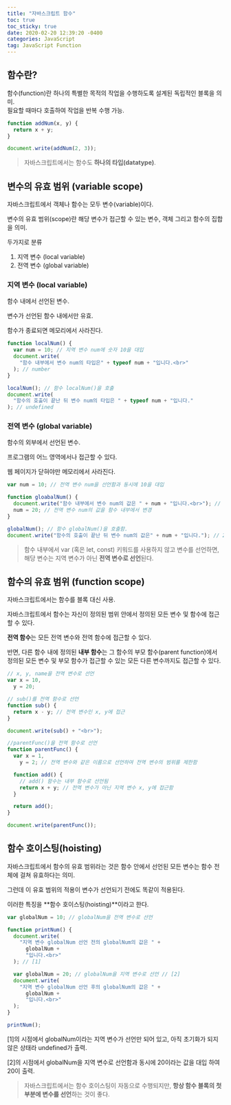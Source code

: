 ```yaml
---
title: "자바스크립트 함수"
toc: true
toc_sticky: true
date: 2020-02-20 12:39:20 -0400
categories: JavaScript
tag: JavaScript Function
---
```


## 함수란?

함수(function)란 하나의 특별한 목적의 작업을 수행하도록 설계된 독립적인 블록을 의미.  
필요할 때마다 호출하여 작업을 반복 수행 가능.

```javascript
function addNum(x, y) {
  return x + y;
}

document.write(addNum(2, 3));
```

> 자바스크립트에서는 함수도 **하나의 타입(datatype)**.

## 변수의 유효 범위 (variable scope)

자바스크립트에서 객체나 함수는 모두 변수(variable)이다.

변수의 유효 범위(scope)란 해당 변수가 접근할 수 있는 변수, 객체 그리고 함수의 집합을 의미.

두가지로 분류

1. 지역 변수 (local variable)
2. 전역 변수 (global variable)

### 지역 변수 (local variable)

함수 내에서 선언된 변수.

변수가 선언된 함수 내에서만 유효.

함수가 종료되면 메모리에서 사라진다.

```javascript
function localNum() {
  var num = 10; // 지역 변수 num에 숫자 10을 대입
  document.write(
    "함수 내부에서 변수 num의 타입은" + typeof num + "입니다.<br>"
  ); // number
}

localNum(); // 함수 localNum()을 호출
document.write(
  "함수의 호출이 끝난 뒤 변수 num의 타입은 " + typeof num + "입니다."
); // undefined
```

### 전역 변수 (global variable)

함수의 외부에서 선언된 변수.

프로그램의 어느 영역에서나 접근할 수 있다.

웹 페이지가 닫혀야만 메모리에서 사라진다.

```javascript
var num = 10; // 전역 변수 num을 선언함과 동시에 10을 대입

function gloabalNum() {
  document.write("함수 내부에서 변수 num의 값은 " + num + "입니다.<br>"); // 10
  num = 20; // 전역 변수 num의 값을 함수 내부에서 변경
}

globalNum(); // 함수 globalNum()을 호출함.
document.write("함수의 호출이 끝난 뒤 변수 num의 값은" + num + "입니다."); // 20
```

> 함수 내부에서 var (혹은 let, const) 키워드를 사용하지 않고 변수를 선언하면, 해당 변수는 지역 변수가 아닌 **전역 변수로 선언**된다.

## 함수의 유효 범위 (function scope)

자바스크립트에서는 함수를 블록 대신 사용.

자바스크립트에서 함수는 자신이 정의된 범위 안에서 정의된 모든 변수 및 함수에 접근할 수 있다.

**전역 함수**는 모든 전역 변수와 전역 함수에 접근할 수 있다.

반면, 다른 함수 내에 정의된 **내부 함수**는 그 함수의 부모 함수(parent function)에서 정의된 모든 변수 및 부모 함수가 접근할 수 있는 모든 다른 변수까지도 접근할 수 있다.

```javascript
// x, y, name을 전역 변수로 선언
var x = 10,
  y = 20;

// sub()를 전역 함수로 선언
function sub() {
  return x - y; // 전역 변수인 x, y에 접근
}

document.write(sub() + "<br>");

//parentFunc()을 전역 함수로 선언
function parentFunc() {
  var x = 1,
    y = 2; // 전역 변수와 같은 이름으로 선언하여 전역 변수의 범위를 제한함

  function add() {
    // add() 함수는 내부 함수로 선언됨
    return x + y; // 전역 변수가 아닌 지역 변수 x, y에 접근함
  }

  return add();
}

document.write(parentFunc());
```

## 함수 호이스팅(hoisting)

자바스크립트에서 함수의 유효 범위라는 것은 함수 안에서 선언된 모든 변수는 함수 전체에 걸쳐 유효하다는 의미.

그런데 이 유효 범위의 적용이 변수가 선언되기 전에도 똑같이 적용된다.

이러한 특징을 **함수 호이스팅(hoisting)**이라고 한다.

```javascript
var globalNum = 10; // globalNum을 전역 변수로 선언

function printNum() {
  document.write(
    "지역 변수 globalNum 선언 전의 globalNum의 값은 " +
      globalNum +
      "입니다.<br>"
  ); // [1]

  var globalNum = 20; // globalNum을 지역 변수로 선언 // [2]
  document.write(
    "지역 변수 globalNum 선언 후의 globalNum의 값은 " +
      globalNum +
      "입니다.<br>"
  );
}

printNum();
```

[1]의 시점에서 globalNum이라는 지역 변수가 선언만 되어 있고, 아직 초기화가 되지 않은 상태라 undefined가 출력.

[2]의 시점에서 globalNum을 지역 변수로 선언함과 동시에 20이라는 값을 대입 하여 20이 출력.

> 자바스크립트에서는 함수 호이스팅이 자동으로 수행되지만, **항상 함수 블록의 첫 부분에 변수를 선언**하는 것이 좋다.
